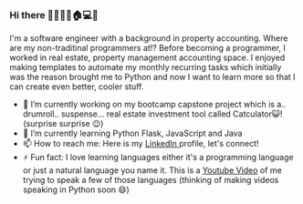 ### Hi there 👋🍀🍉🐵🏠💻🧘

<!--
**olivia-tran/olivia-tran** is a ✨ _special_ ✨ repository because its `README.md` (this file) appears on your GitHub profile.

Here are some ideas to get you started:

- 🔭 I’m currently working on ...
- 🌱 I’m currently learning ...
- 👯 I’m looking to collaborate on ...
- 🤔 I’m looking for help with ...
- 💬 Ask me about ...
- 📫 How to reach me: ...
- 😄 Pronouns: ...
- ⚡ Fun fact: ...
-->
I'm a software engineer with a background in property accounting. Where are my non-traditinal programmers at!? Before becoming a programmer, I worked in real estate, property management accounting space. I enjoyed making templates to automate my monthly recurring tasks which initially was the reason brought me to Python and now I want to learn more so that I can create even better, cooler stuff. 
- 🔭 I’m currently working on my bootcamp capstone project which is a.. drumroll.. suspense... real estate investment tool called Catculator😺! (surprise surprise 😉)
- 🌱 I’m currently learning Python Flask, JavaScript and Java
- 📫 How to reach me: Here is my [LinkedIn ](https://www.linkedin.com/in/oliviatran99/)profile, let's connect!
- ⚡ Fun fact: I love learning languages either it's a programming language or just a natural language you name it. This is a [Youtube Video](https://www.youtube.com/watch?v=Dp5WJFkNYEU) of me trying to speak a few of those languages (thinking of making videos speaking in Python soon 😄)
